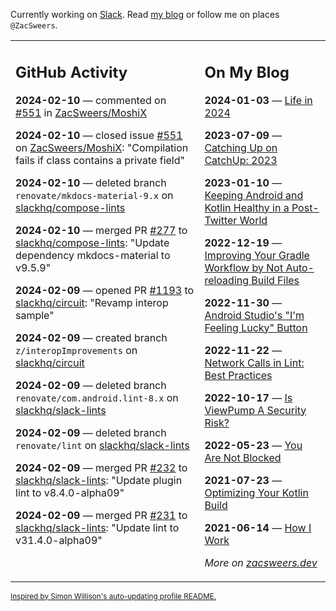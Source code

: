 Currently working on [Slack](https://slack.com/). Read [my blog](https://zacsweers.dev/) or follow me on places `@ZacSweers`.

<table><tr><td valign="top" width="60%">

## GitHub Activity
<!-- githubActivity starts -->
**2024-02-10** — commented on [#551](https://github.com/ZacSweers/MoshiX/issues/551#issuecomment-1937095681) in [ZacSweers/MoshiX](https://github.com/ZacSweers/MoshiX)

**2024-02-10** — closed issue [#551](https://github.com/ZacSweers/MoshiX/issues/551) on [ZacSweers/MoshiX](https://github.com/ZacSweers/MoshiX): "Compilation fails if class contains a private field"

**2024-02-10** — deleted branch `renovate/mkdocs-material-9.x` on [slackhq/compose-lints](https://github.com/slackhq/compose-lints)

**2024-02-10** — merged PR [#277](https://github.com/slackhq/compose-lints/pull/277) to [slackhq/compose-lints](https://github.com/slackhq/compose-lints): "Update dependency mkdocs-material to v9.5.9"

**2024-02-09** — opened PR [#1193](https://github.com/slackhq/circuit/pull/1193) to [slackhq/circuit](https://github.com/slackhq/circuit): "Revamp interop sample"

**2024-02-09** — created branch `z/interopImprovements` on [slackhq/circuit](https://github.com/slackhq/circuit)

**2024-02-09** — deleted branch `renovate/com.android.lint-8.x` on [slackhq/slack-lints](https://github.com/slackhq/slack-lints)

**2024-02-09** — deleted branch `renovate/lint` on [slackhq/slack-lints](https://github.com/slackhq/slack-lints)

**2024-02-09** — merged PR [#232](https://github.com/slackhq/slack-lints/pull/232) to [slackhq/slack-lints](https://github.com/slackhq/slack-lints): "Update plugin lint to v8.4.0-alpha09"

**2024-02-09** — merged PR [#231](https://github.com/slackhq/slack-lints/pull/231) to [slackhq/slack-lints](https://github.com/slackhq/slack-lints): "Update lint to v31.4.0-alpha09"
<!-- githubActivity ends -->
</td><td valign="top" width="40%">

## On My Blog
<!-- blog starts -->
**2024-01-03** — [Life in 2024](https://www.zacsweers.dev/life-in-2024/)

**2023-07-09** — [Catching Up on CatchUp: 2023](https://www.zacsweers.dev/catching-up-on-catchup-2023/)

**2023-01-10** — [Keeping Android and Kotlin Healthy in a Post-Twitter World](https://www.zacsweers.dev/keeping-android-healthy/)

**2022-12-19** — [Improving Your Gradle Workflow by Not Auto-reloading Build Files](https://www.zacsweers.dev/improving-your-workflow-by-not-auto-reloading-build-files/)

**2022-11-30** — [Android Studio's "I'm Feeling Lucky" Button](https://www.zacsweers.dev/android-studios-im-feeling-lucky-button/)

**2022-11-22** — [Network Calls in Lint: Best Practices](https://www.zacsweers.dev/network-calls-in-lint-best-practices/)

**2022-10-17** — [Is ViewPump A Security Risk?](https://www.zacsweers.dev/is-viewpump-a-security-risk/)

**2022-05-23** — [You Are Not Blocked](https://www.zacsweers.dev/you-are-not-blocked/)

**2021-07-23** — [Optimizing Your Kotlin Build](https://www.zacsweers.dev/optimizing-your-kotlin-build/)

**2021-06-14** — [How I Work](https://www.zacsweers.dev/how-i-work/)
<!-- blog ends -->
_More on [zacsweers.dev](https://zacsweers.dev/)_
</td></tr></table>

<sub><a href="https://simonwillison.net/2020/Jul/10/self-updating-profile-readme/">Inspired by Simon Willison's auto-updating profile README.</a></sub>